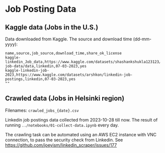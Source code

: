 # Job Posting Data

## Kaggle data (Jobs in the U.S.)

Data downloaded from Kaggle. The source and download time (dd-mm-yyyy):

```
name,source,job_source,download_time,share_ok_license
kaggle-linkedin_Job_data,https://www.kaggle.com/datasets/shashankshukla123123/linkedin-job-data/data,linkedin,07-03-2023,yes
kaggle-linkedin-job-2023,https://www.kaggle.com/datasets/arshkon/linkedin-job-postings,linkedin,07-03-2023,yes
""
```

## Crawled data (Jobs in Helsinki region)

Filenames: `crawled_jobs_{date}.csv`

Linkedin job postings data collected from 2023-10-28 till now. The result of running `../notebooks/01-collect-data.ipynb` every day. 

The crawling task can be automated using an AWS EC2 instance with VNC connection, to pass the security check from Linkedin. See https://github.com/joeyism/linkedin_scraper/issues/177 